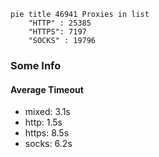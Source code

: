 
```mermaid
pie title 46941 Proxies in list
    "HTTP" : 25385
    "HTTPS": 7197
    "SOCKS" : 19796
```

### Some Info
#### Average Timeout

- mixed: 3.1s
- http: 1.5s
- https: 8.5s
- socks: 6.2s